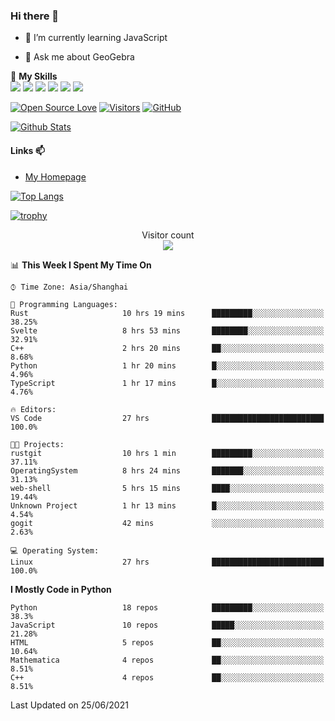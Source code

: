 ### Hi there 👋

<!--
**wuyudi/wuyudi** is a ✨ _special_ ✨ repository because its `README.md` (this file) appears on your GitHub profile.

Here are some ideas to get you started:

- 🔭 I’m currently working on ...
- 👯 I’m looking to collaborate on ...
- 🤔 I’m looking for help with ...

- 📫 How to reach me: ...
- 😄 Pronouns: ...
- ⚡ Fun fact: ...
-->

- 🌱 I’m currently learning JavaScript

- 💬 Ask me about GeoGebra

🌟 **My Skills**  
![](https://img.shields.io/badge/-Svelte-3e74a2?style=flat-square&logo=Svelte&logoColor=fff)
![](https://img.shields.io/badge/-TypeScript-3e74a2?style=flat-square&logo=TypeScript&logoColor=fff)
![](https://img.shields.io/badge/-JavaScript-3e74a2?style=flat-square&logo=JavaScript&logoColor=fff)
![](https://img.shields.io/badge/-Python-3e74a2?style=flat-square&logo=Python&logoColor=fff)
![](https://img.shields.io/badge/-Mathematica-3e74a2?style=flat-square&logo=Wolfram&logoColor=fff)
![](https://img.shields.io/badge/-C%2B%2B-3e74a2?style=flat-square&logo=C%2B%2B&logoColor=fff)

[![Open Source Love](https://badges.frapsoft.com/os/v1/open-source.svg?v=103)](https://github.com/wuyudi/)
[![Visitors](https://visitor-badge.glitch.me/badge?page_id=wuyudi.wuyudi)](https://github.com/wuyudi/)
[![GitHub](https://img.shields.io/github/followers/wuyudi.svg?lable=GitHub&style=social)](https://github.com/wuyudi/)

[![Github Stats](https://github-readme-stats.vercel.app/api?username=wuyudi&show_icons=true)](https://github.com/wuyudi/)

#### Links 📫

* [My Homepage](https://wuyudi.github.io/blog/)

[![Top Langs](https://github-readme-stats.vercel.app/api/top-langs/?username=wuyudi&hide=HTML,jupyter%20notebook&layout=compact)](https://github.com/wuyudi/github-readme-stats)

[![trophy](https://github-profile-trophy.vercel.app/?username=wuyudi&theme=onedark)](https://github.com/ryo-ma/github-profile-trophy)

<p align="center"> 
  Visitor count<br>
  <img src="https://profile-counter.glitch.me/wuyudi/count.svg" />
</p>

<!--START_SECTION:waka-->
📊 **This Week I Spent My Time On** 

```text
⌚︎ Time Zone: Asia/Shanghai

💬 Programming Languages: 
Rust                     10 hrs 19 mins      █████████░░░░░░░░░░░░░░░░   38.25% 
Svelte                   8 hrs 53 mins       ████████░░░░░░░░░░░░░░░░░   32.91% 
C++                      2 hrs 20 mins       ██░░░░░░░░░░░░░░░░░░░░░░░   8.68% 
Python                   1 hr 20 mins        █░░░░░░░░░░░░░░░░░░░░░░░░   4.96% 
TypeScript               1 hr 17 mins        █░░░░░░░░░░░░░░░░░░░░░░░░   4.76%

🔥 Editors: 
VS Code                  27 hrs              █████████████████████████   100.0%

🐱‍💻 Projects: 
rustgit                  10 hrs 1 min        █████████░░░░░░░░░░░░░░░░   37.11% 
OperatingSystem          8 hrs 24 mins       ███████░░░░░░░░░░░░░░░░░░   31.13% 
web-shell                5 hrs 15 mins       ████░░░░░░░░░░░░░░░░░░░░░   19.44% 
Unknown Project          1 hr 13 mins        █░░░░░░░░░░░░░░░░░░░░░░░░   4.54% 
gogit                    42 mins             ░░░░░░░░░░░░░░░░░░░░░░░░░   2.63%

💻 Operating System: 
Linux                    27 hrs              █████████████████████████   100.0%

```

**I Mostly Code in Python** 

```text
Python                   18 repos            █████████░░░░░░░░░░░░░░░░   38.3% 
JavaScript               10 repos            █████░░░░░░░░░░░░░░░░░░░░   21.28% 
HTML                     5 repos             ██░░░░░░░░░░░░░░░░░░░░░░░   10.64% 
Mathematica              4 repos             ██░░░░░░░░░░░░░░░░░░░░░░░   8.51% 
C++                      4 repos             ██░░░░░░░░░░░░░░░░░░░░░░░   8.51%

```



 Last Updated on 25/06/2021
<!--END_SECTION:waka-->

